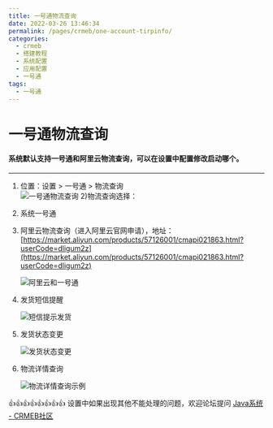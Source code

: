 ```yaml
---
title: 一号通物流查询
date: 2022-03-26 13:46:34
permalink: /pages/crmeb/one-account-tirpinfo/
categories:
  - crmeb
  - 搭建教程
  - 系统配置
  - 应用配置
  - 一号通
tags:
  - 一号通
---
```


# **一号通物流查询**

#### 系统默认支持一号通和阿里云物流查询，可以在设置中配置修改启动哪个。

* * *

1. 位置：设置 > 一号通 > 物流查询  
   ![一号通物流查询](http://pic.xbdzz.cn/write/202203301818925.png)
   2)物流查询选择：

2. 系统一号通

3. 阿里云物流查询（进入阿里云官网申请），地址：[https://market.aliyun.com/products/57126001/cmapi021863.html?userCode=dligum2z](https://market.aliyun.com/products/57126001/cmapi021863.html?userCode=dligum2z)

   ![阿里云和一号通](http://pic.xbdzz.cn/write/202203301818937.png)

4. 发货短信提醒

   ![短信提示发货](http://pic.xbdzz.cn/write/202203301827224.png)

5. 发货状态变更

   ![发货状态变更](http://pic.xbdzz.cn/write/202203301831622.png)

6. 物流详情查询

   ![物流详情查询示例](http://pic.xbdzz.cn/write/202203301833363.png)

👍👍👍👍👍👍👍👍 设置中如果出现其他不能处理的问题，欢迎论坛提问 [Java系统 - CRMEB社区](https://q.crmeb.com/?categoryId=122&sequence=0)